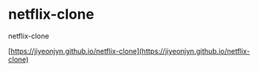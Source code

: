 # netflix-clone

netflix-clone

[https://jiyeonjyn.github.io/netflix-clone](https://jiyeonjyn.github.io/netflix-clone)
